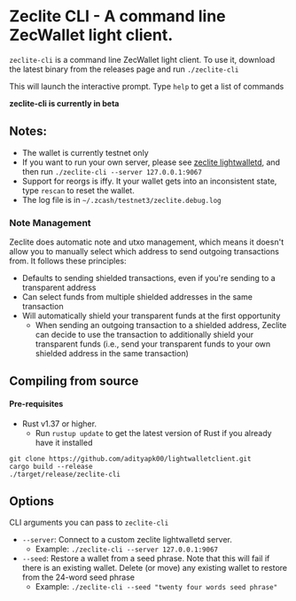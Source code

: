# Zeclite CLI - A command line ZecWallet light client. 

`zeclite-cli` is a command line ZecWallet light client. To use it, download the latest binary from the releases page and run `./zeclite-cli`

This will launch the interactive prompt. Type `help` to get a list of commands

**zeclite-cli is currently in beta**


## Notes:
* The wallet is currently testnet only
* If you want to run your own server, please see [zeclite lightwalletd](https://github.com/adityapk00/lightwalletd), and then run `./zeclite-cli --server 127.0.0.1:9067`
* Support for reorgs is iffy. It your wallet gets into an inconsistent state, type `rescan` to reset the wallet. 
* The log file is in `~/.zcash/testnet3/zeclite.debug.log`

### Note Management
Zeclite does automatic note and utxo management, which means it doesn't allow you to manually select which address to send outgoing transactions from. It follows these principles:
* Defaults to sending shielded transactions, even if you're sending to a transparent address
* Can select funds from multiple shielded addresses in the same transaction
* Will automatically shield your transparent funds at the first opportunity
    * When sending an outgoing transaction to a shielded address, Zeclite can decide to use the transaction to additionally shield your transparent funds (i.e., send your transparent funds to your own shielded address in the same transaction)

## Compiling from source

#### Pre-requisites
* Rust v1.37 or higher.
    * Run `rustup update` to get the latest version of Rust if you already have it installed

```
git clone https://github.com/adityapk00/lightwalletclient.git
cargo build --release
./target/release/zeclite-cli
```

## Options
CLI arguments you can pass to `zeclite-cli`

* `--server`: Connect to a custom zeclite lightwalletd server. 
    * Example: `./zeclite-cli --server 127.0.0.1:9067`
* `--seed`: Restore a wallet from a seed phrase. Note that this will fail if there is an existing wallet. Delete (or move) any existing wallet to restore from the 24-word seed phrase
    * Example: `./zeclite-cli --seed "twenty four words seed phrase"`
